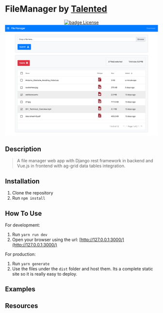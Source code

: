 # FileManager by <a href="https://github.com/talented">Talented</a>

<div align="center">
  <!-- <a href="https://www.paypal.me/kevinpeters96/1"><img src="https://img.shields.io/badge/Donate-Paypal-003087.svg?style=flat" alt="badge Donate" /></a>
  <a href="https://steamcommunity.com/tradeoffer/new/?partner=68364320&token=CzTCv8JM"><img src="https://img.shields.io/badge/Donate-Steam-000000.svg?style=flat" alt="badge Donate" /></a> -->
  <a href="https://github.com/igeligel/personal-site/blob/master/LICENSE"><img src="https://img.shields.io/badge/License-MIT-1da1f2.svg?style=flat" alt="badge License" /></a>
</div>

<div style="text-align:center"><img src ="./Screenshot.png" /></div>

## Description

> A file manager web app with Django rest framework in backend and Vue.js in frontend with ag-grid data tables integration.

## Installation

1.  Clone the repository
1.  Run `npm install`

## How To Use

For development:

1.  Run `yarn run dev`
1.  Open your browser using the url: [http://127.0.0.1:3000/](http://127.0.0.1:3000/)

For production:

1.  Run `yarn generate`
1.  Use the files under the `dist` folder and host them. Its a complete static site so it is really easy to deploy.

## Examples

<!-- * [Official site](https://www.kevinpeters.net/) -->

## Resources

<!-- ### Motivation

Wanted to try out [nuxt.js](https://nuxtjs.org/) and created a new portfolio because the old one was really bad.

## License

_File manager_ is realeased under the MIT License.

## This readme is powered by vue-readme

Check out vue-readme [[Website](https://igeligel.github.io/vue-readme) | [GitHub](https://github.com/igeligel/vue-readme)] -->
